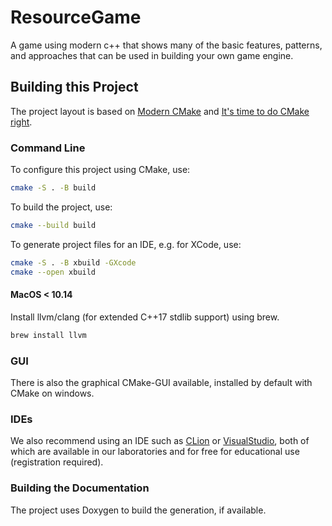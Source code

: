 # ResourceGame

A game using modern c++ that shows many of the basic features, patterns, and approaches that can be used in building your own game engine.

## Building this Project

The project layout is based on [Modern CMake](https://cliutils.gitlab.io/modern-cmake/chapters/basics/structure.html) and [It's time to do CMake right](https://pabloariasal.github.io/2018/02/19/its-time-to-do-cmake-right/).

### Command Line
To configure this project using CMake, use:

```bash
cmake -S . -B build
```

To build the project, use:

```bash
cmake --build build
```

To generate project files for an IDE, e.g. for XCode, use:

```bash
cmake -S . -B xbuild -GXcode
cmake --open xbuild
``` 

#### MacOS < 10.14

Install llvm/clang (for extended C++17 stdlib support) using brew.

```bash
brew install llvm
```

### GUI

There is also the graphical CMake-GUI available, installed by default with CMake on windows.

### IDEs

We also recommend using an IDE such as [CLion](https://www.jetbrains.com) or [VisualStudio](https://www.visualstudio.com), both of which are available in our laboratories and for free for educational use (registration required).

### Building the Documentation

The project uses Doxygen to build the generation, if available.
